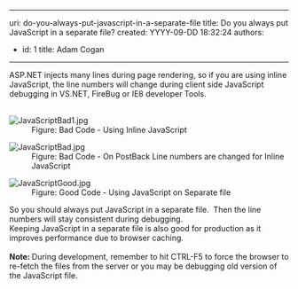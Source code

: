 

---
uri: do-you-always-put-javascript-in-a-separate-file
title: Do you always put JavaScript in a separate file?
created: YYYY-09-DD 18:32:24
authors:
  - id: 1
    title: Adam Cogan
---




<span class='intro'> ASP.NET injects many lines during page rendering, so if you are using inline JavaScript, the line numbers will change during client side JavaScript debugging in VS.NET, FireBug or IE8 developer Tools.<br>​​​<br> </span>

<dl class="badImage"><dt><img src="/PublishingImages/JavaScriptBad1.jpg" alt="JavaScriptBad1.jpg" /></dt><dd>Figure&#58; Bad Code - Using Inline JavaScript</dd></dl><dl class="badImage"><dt><img src="/PublishingImages/JavaScriptBad.jpg" alt="JavaScriptBad.jpg" /></dt><dd>Figure&#58; Bad Code - On PostBack Line numbers are changed for Inline JavaScript</dd></dl><dl class="goodImage"><dt><img src="/PublishingImages/JavaScriptGood.jpg" alt="JavaScriptGood.jpg" /></dt><dd>Figure&#58; Good Code - Using JavaScript on Separate file ​<br></dd></dl><p>So you should always put JavaScript in a separate file.&#160; Then the line numbers will stay consistent during debugging.&#160;<br>Keeping JavaScript in a&#160;separate file is also good for production as it improves performance due to browser caching.&#160;<br><br><b>Note&#58; </b>During development, remember to hit CTRL-F5 to force the browser to re-fetch the files from the server or you may be debugging old version of the JavaScript file.</p>


